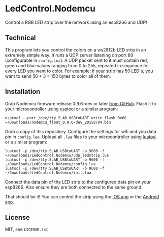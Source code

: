 # LedControl.Nodemcu

Control a RGB LED strip over the network using an esp8266 and UDP!

## Technical

This program lets you control the colors on a ws2812b LED strip in an extremely
simple way. It runs a UDP server listening on port 80 (configurable in `config.lua`).
A UDP packet sent to it must contain red, green and blue values ranging from 0
to 255, repeated in sequence for every LED you want to color.
For example: if your strip has 50 LED's, you want to send 50 * 3 = 150 bytes
to color all of them.

## Installation

Grab Nodemcu firmware release 0.9.6-dev or later [from GitHub](https://github.com/nodemcu/nodemcu-firmware/releases). Flash it to your microcontroller using [esptool](https://github.com/themadinventor/esptool) or a similar program:

```
esptool --port /dev/tty.SLAB_USBtoUART write_flash 0x00 ~/Downloads/nodemcu_float_0.9.6-dev_20150704.bin
```

Grab a copy of this repository. Configure the settings for wifi and you data pin in `config.lua`. Upload all `.lua` files to your microcontroller using [luatool](https://github.com/4refr0nt/luatool) or a similar program:

```
luatool -p /dev/tty.SLAB_USBtoUART -b 9600 -f ~/Downloads/LedControl.Nodemcu/udp_ledstrip.lua
luatool -p /dev/tty.SLAB_USBtoUART -b 9600 -f ~/Downloads/LedControl.Nodemcu/config.lua
luatool -p /dev/tty.SLAB_USBtoUART -b 9600 -f ~/Downloads/LedControl.Nodemcu/init.lua
```

Connect the data pin of the LED strip to the configured data pin on your esp8266. Also ensure they are both connected to the same ground.

That should be it! You can control the strip using the [iOS app](https://github.com/syntax-workshops/LedControl.iOS) or the [Android app](https://github.com/syntax-workshops/LedControl.Android).

## License

MIT, see `LICENSE.txt`
